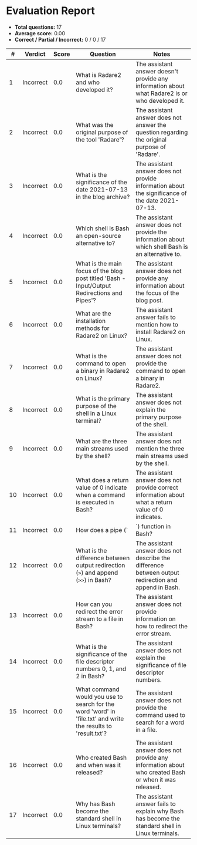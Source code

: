 # Evaluation Report

* **Total questions:** 17
* **Average score:** 0.00
* **Correct / Partial / Incorrect:** 0 / 0 / 17

| # | Verdict | Score | Question | Notes |
|---|---------|-------|----------|-------|
| 1 | Incorrect | 0.0 | What is Radare2 and who developed it? | The assistant answer doesn't provide any information about what Radare2 is or who developed it. |
| 2 | Incorrect | 0.0 | What was the original purpose of the tool 'Radare'? | The assistant answer does not answer the question regarding the original purpose of 'Radare'. |
| 3 | Incorrect | 0.0 | What is the significance of the date 2021-07-13 in the blog archive? | The assistant answer does not provide information about the significance of the date 2021-07-13. |
| 4 | Incorrect | 0.0 | Which shell is Bash an open-source alternative to? | The assistant answer does not provide the information about which shell Bash is an alternative to. |
| 5 | Incorrect | 0.0 | What is the main focus of the blog post titled 'Bash - Input/Output Redirections and Pipes'? | The assistant answer does not provide any information about the focus of the blog post. |
| 6 | Incorrect | 0.0 | What are the installation methods for Radare2 on Linux? | The assistant answer fails to mention how to install Radare2 on Linux. |
| 7 | Incorrect | 0.0 | What is the command to open a binary in Radare2 on Linux? | The assistant answer does not provide the command to open a binary in Radare2. |
| 8 | Incorrect | 0.0 | What is the primary purpose of the shell in a Linux terminal? | The assistant answer does not explain the primary purpose of the shell. |
| 9 | Incorrect | 0.0 | What are the three main streams used by the shell? | The assistant answer does not mention the three main streams used by the shell. |
| 10 | Incorrect | 0.0 | What does a return value of 0 indicate when a command is executed in Bash? | The assistant answer does not provide correct information about what a return value of 0 indicates. |
| 11 | Incorrect | 0.0 | How does a pipe (`|`) function in Bash? | The assistant answer does not explain how a pipe functions in Bash. |
| 12 | Incorrect | 0.0 | What is the difference between output redirection (`>`) and append (`>>`) in Bash? | The assistant answer does not describe the difference between output redirection and append in Bash. |
| 13 | Incorrect | 0.0 | How can you redirect the error stream to a file in Bash? | The assistant answer does not provide information on how to redirect the error stream. |
| 14 | Incorrect | 0.0 | What is the significance of the file descriptor numbers 0, 1, and 2 in Bash? | The assistant answer does not explain the significance of file descriptor numbers. |
| 15 | Incorrect | 0.0 | What command would you use to search for the word 'word' in 'file.txt' and write the results to 'result.txt'? | The assistant answer does not provide the command used to search for a word in a file. |
| 16 | Incorrect | 0.0 | Who created Bash and when was it released? | The assistant answer does not provide any information about who created Bash or when it was released. |
| 17 | Incorrect | 0.0 | Why has Bash become the standard shell in Linux terminals? | The assistant answer fails to explain why Bash has become the standard shell in Linux terminals. |
